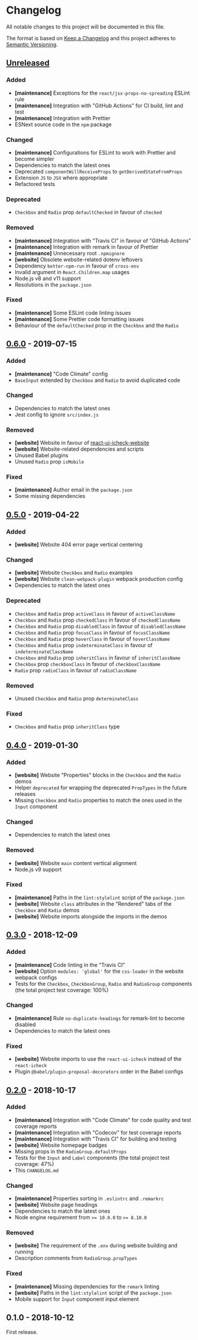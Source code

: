 # Changelog

All notable changes to this project will be documented in this file.

The format is based on [Keep a Changelog](http://keepachangelog.com/en/1.0.0/)
and this project adheres to [Semantic Versioning](http://semver.org/spec/v2.0.0.html).

## [Unreleased][]

### Added

- **[maintenance]** Exceptions for the `react/jsx-props-no-spreading` ESLint rule
- **[maintenance]** Integration with "GitHub Actions" for CI build, lint and test
- **[maintenance]** Integration with Prettier
- ESNext source code in the `npm` package

### Changed

- **[maintenance]** Configurations for ESLint to work with Prettier and become simpler
- Dependencies to match the latest ones
- Deprecated `componentWillReceiveProps` to `getDerivedStateFromProps`
- Extension `JS` to `JSX` where appropriate
- Refactored tests

### Deprecated

- `Checkbox` and `Radio` prop `defaultChecked` in favour of `checked`

### Removed

- **[maintenance]** Integration with "Travis CI" in favour of "GitHub Actions"
- **[maintenance]** Integration with remark in favour of Prettier
- **[maintenance]** Unnecessary root `.npmignore`
- **[website]** Obsolete website-related dotenv leftovers
- Dependency `better-npm-run` in favour of `cross-env`
- Invalid argument in `React.Children.map` usages
- Node.js v8 and v11 support
- Resolutions in the `package.json`

### Fixed

- **[maintenance]** Some ESLint code linting issues
- **[maintenance]** Some Prettier code formatting issues
- Behaviour of the `defaultChecked` prop in the `Checkbox` and the `Radio`

## [0.6.0][] - 2019-07-15

### Added

- **[maintenance]** "Code Climate" config
- `BaseInput` extended by `Checkbox` and `Radio` to avoid duplicated code

### Changed

- Dependencies to match the latest ones
- Jest config to ignore `src/index.js`

### Removed

- **[website]** Website in favour of [react-ui-icheck-website](https://github.com/victorpopkov/react-ui-icheck-website)
- **[website]** Website-related dependencies and scripts
- Unused Babel plugins
- Unused `Radio` prop `isMobile`

### Fixed

- **[maintenance]** Author email in the `package.json`
- Some missing dependencies

## [0.5.0][] - 2019-04-22

### Added

- **[website]** Website 404 error page vertical centering

### Changed

- **[website]** Website `Checkbox` and `Radio` examples
- **[website]** Website `clean-webpack-plugin` webpack production config
- Dependencies to match the latest ones

### Deprecated

- `Checkbox` and `Radio` prop `activeClass` in favour of `activeClassName`
- `Checkbox` and `Radio` prop `checkedClass` in favour of `checkedClassName`
- `Checkbox` and `Radio` prop `disabledClass` in favour of `disabledClassName`
- `Checkbox` and `Radio` prop `focusClass` in favour of `focusClassName`
- `Checkbox` and `Radio` prop `hoverClass` in favour of `hoverClassName`
- `Checkbox` and `Radio` prop `indeterminateClass` in favour of `indeterminateClassName`
- `Checkbox` and `Radio` prop `inheritClass` in favour of `inheritClassName`
- `Checkbox` prop `checkboxClass` in favour of `checkboxClassName`
- `Radio` prop `radioClass` in favour of `radioClassName`

### Removed

- Unused `Checkbox` and `Radio` prop `determinateClass`

### Fixed

- `Checkbox` and `Radio` prop `inheritClass` type

## [0.4.0][] - 2019-01-30

### Added

- **[website]** Website "Properties" blocks in the `Checkbox` and the `Radio` demos
- Helper `deprecated` for wrapping the deprecated `PropTypes` in the future releases
- Missing `Checkbox` and `Radio` properties to match the ones used in the `Input` component

### Changed

- Dependencies to match the latest ones

### Removed

- **[website]** Website `main` content vertical alignment
- Node.js v9 support

### Fixed

- **[maintenance]** Paths in the `lint:stylelint` script of the `package.json`
- **[website]** Website `class` attributes in the "Rendered" tabs of the `Checkbox` and `Radio` demos
- **[website]** Website imports alongside the imports in the demos

## [0.3.0][] - 2018-12-09

### Added

- **[maintenance]** Code linting in the "Travis CI"
- **[website]** Option `modules: 'global'` for the `css-loader` in the website webpack configs
- Tests for the `Checkbox`, `CheckboxGroup`, `Radio` and `RadioGroup` components (the total project test coverage: 100%)

### Changed

- **[maintenance]** Rule `no-duplicate-headings` for remark-lint to become disabled
- Dependencies to match the latest ones

### Fixed

- **[website]** Website imports to use the `react-ui-icheck` instead of the `react-icheck`
- Plugin `@babel/plugin-proposal-decorators` order in the Babel configs

## [0.2.0][] - 2018-10-17

### Added

- **[maintenance]** Integration with "Code Climate" for code quality and test coverage reports
- **[maintenance]** Integration with "Codecov" for test coverage reports
- **[maintenance]** Integration with "Travis CI" for building and testing
- **[website]** Website homepage badges
- Missing props in the `RadioGroup.defaultProps`
- Tests for the `Input` and `Label` components (the total project test coverage: 47%)
- This `CHANGELOG.md`

### Changed

- **[maintenance]** Properties sorting in `.eslintrc` and `.remarkrc`
- **[website]** Website page headings
- Dependencies to match the latest ones
- Node engine requirement from `>= 10.0.0` to `>= 8.10.0`

### Removed

- **[website]** The requirement of the `.env` during website building and running
- Description comments from `RadioGroup.propTypes`

### Fixed

- **[maintenance]** Missing dependencies for the `remark` linting
- **[website]** Paths in the `lint:stylelint` script of the `package.json`
- Mobile support for `Input` component input element

## 0.1.0 - 2018-10-12

First release.

[unreleased]: https://github.com/victorpopkov/react-ui-icheck/compare/v0.6.0...HEAD
[0.6.0]: https://github.com/victorpopkov/react-ui-icheck/compare/v0.5.0...v0.6.0
[0.5.0]: https://github.com/victorpopkov/react-ui-icheck/compare/v0.4.0...v0.5.0
[0.4.0]: https://github.com/victorpopkov/react-ui-icheck/compare/v0.3.0...v0.4.0
[0.3.0]: https://github.com/victorpopkov/react-ui-icheck/compare/v0.2.0...v0.3.0
[0.2.0]: https://github.com/victorpopkov/react-ui-icheck/compare/v0.1.0...v0.2.0
